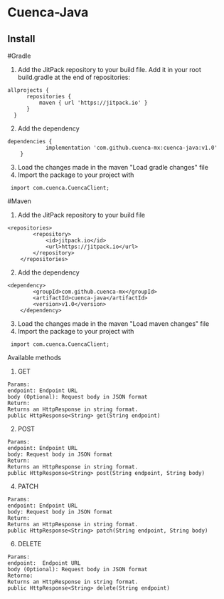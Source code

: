 
# Cuenca-Java


## Install

#Gradle

1. Add the JitPack repository to your build file. Add it in your root build.gradle at the end of repositories:

  ```
  allprojects {
		repositories {
			maven { url 'https://jitpack.io' }
		}
	}
 ```
2. Add the dependency

```
dependencies {
	        implementation 'com.github.cuenca-mx:cuenca-java:v1.0'
	}
```
3. Load the changes made in the maven "Load gradle changes" file
4. Import the package to your project with
 ```
  import com.cuenca.CuencaClient;
```

#Maven

1. Add the JitPack repository to your build file
```
<repositories>
		<repository>
		    <id>jitpack.io</id>
		    <url>https://jitpack.io</url>
		</repository>
	</repositories>
```
2. Add the dependency
```
<dependency>
	    <groupId>com.github.cuenca-mx</groupId>
	    <artifactId>cuenca-java</artifactId>
	    <version>v1.0</version>
	</dependency>
```
3. Load the changes made in the maven "Load maven changes" file
4. Import the package to your project with
 ```
  import com.cuenca.CuencaClient;
```

Available methods
1. GET
 ```
Params: 
 endpoint: Endpoint URL
body (Optional): Request body in JSON format
Return:
Returns an HttpResponse in string format.
public HttpResponse<String> get(String endpoint)
```

2. POST
```
Params:
endpoint: Endpoint URL
body: Request body in JSON format
Return:
Returns an HttpResponse in string format.
public HttpResponse<String> post(String endpoint, String body)
```

4. PATCH
```
Params:
endpoint: Endpoint URL
body: Request body in JSON format
Return:
Returns an HttpResponse in string format.
public HttpResponse<String> patch(String endpoint, String body)
```

6. DELETE
```
Params:
endpoint:  Endpoint URL
body (Optional): Request body in JSON format
Retorno:
Returns an HttpResponse in string format.
public HttpResponse<String> delete(String endpoint)
```
